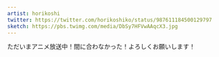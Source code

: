 ```yaml
---
artist: horikoshi
twitter: https://twitter.com/horikoshiko/status/987611184500129797
sketch: https://pbs.twimg.com/media/DbSy7HFVwAAqcX3.jpg
---
```

ただいまアニメ放送中！間に合わなかった！よろしくお願いします！